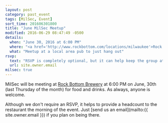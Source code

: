 ```yaml
---
layout: post
category: past_event
tags: [MilSec, Event]
sort_time: 201606301800
title: "June MilSec Meetup"
modified: 2016-06-29 08:47:49 -0500
details:
  when: "June 30, 2016 at 6:00 PM"
  where: "<a href='http://www.rockbottom.com/locations/milwaukee'>Rock Bottom Brewery</a>"
  what: "Meetup at a local area pub to just hang out"
rsvp:
  text: "RSVP is completely optional, but it can help keep the group at the same table"
  url: site.owner.email
milsec: true
---
```

MilSec will be meeting at [Rock Bottom Brewery](http://www.rockbottom.com/locations/milwaukee) at 6:00 PM on June, 30th (last Thursday of the month) for food and drinks. As always, anyone is welcome.

Although we don't require an RSVP, it helps to provide a headcount to the restaurant the morning of the event. Just [send us an email](mailto:{{ site.owner.email }}) if you plan on being there.
